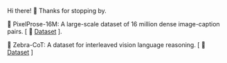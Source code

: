 Hi there! 👋 Thanks for stopping by.

:paperclip: PixelProse-16M: A large-scale dataset of 16 million dense image-caption pairs. [ 🤗 [Dataset](https://huggingface.co/datasets/tomg-group-umd/pixelprose) ].

:paperclip: Zebra-CoT: A dataset for interleaved vision language reasoning. [ 🤗 [Dataset](https://huggingface.co/datasets/multimodal-reasoning-lab/Zebra-CoT) ]
